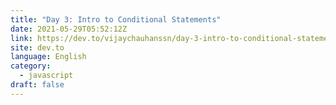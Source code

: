 ```yaml
---
title: "Day 3: Intro to Conditional Statements"
date: 2021-05-29T05:52:12Z
link: https://dev.to/vijaychauhanssn/day-3-intro-to-conditional-statements-26hk?utm_medium=RSS&utm_source=news.12bit.vn
site: dev.to
language: English
category:
  - javascript
draft: false
---
```

